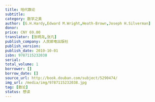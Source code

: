 ```yaml
---
title: 哈代数论
subtitle: 
category: 数学之美
author: [G.H.Hardy,Edward M.Wright,Heath-Brown,Joseph H.Silverman]
donor: 
price: CNY 69.00
translator: [张明尧,张凡]
publish_company: 人民邮电出版社
publish_version: 
publish_date: 2010-10-01
isbn: 9787115232038
serial: 
total_volume: 1
borrower: []
borrow_date: []
source_url: http://book.douban.com/subject/5290474/
img_url: /media/img/9787115232038.jpg
tag: [数论]
status: 想读
---
```

